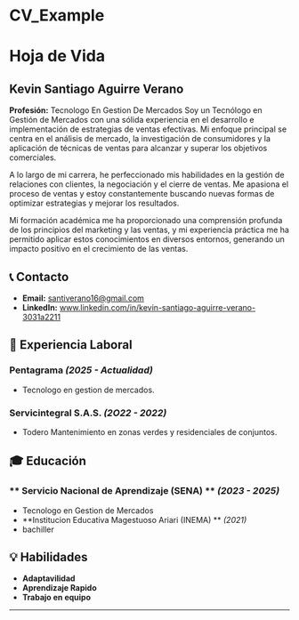 # CV_Example
# Hoja de Vida

## Kevin Santiago Aguirre Verano 
**Profesión:** Tecnologo En Gestion De Mercados 
Soy un Tecnólogo en Gestión de Mercados con una sólida experiencia en el desarrollo e implementación de estrategias de ventas efectivas. Mi enfoque principal se centra en el análisis de mercado, la investigación de consumidores y la aplicación de técnicas de ventas para alcanzar y superar los objetivos comerciales.

A lo largo de mi carrera, he perfeccionado mis habilidades en la gestión de relaciones con clientes, la negociación y el cierre de ventas. Me apasiona el proceso de ventas y estoy constantemente buscando nuevas formas de optimizar estrategias y mejorar los resultados.

Mi formación académica me ha proporcionado una comprensión profunda de los principios del marketing y las ventas, y mi experiencia práctica me ha permitido aplicar estos conocimientos en diversos entornos, generando un impacto positivo en el crecimiento de las ventas.


## 📞 Contacto

- **Email:** [santiverano16@gmail.com](mailto:santiverano16@gmail.com)
- **LinkedIn:** www.linkedin.com/in/kevin-santiago-aguirre-verano-3031a2211

## 🏢 Experiencia Laboral
### **Pentagrama** _(2025 - Actualidad)_
- Tecnologo en gestion de mercados.

### **Servicintegral S.A.S.** _(2O22 - 2022)_
- Todero Mantenimiento en zonas verdes y residenciales de conjuntos.

## 🎓 Educación
### ** Servicio Nacional de Aprendizaje (SENA) ** _(2023 - 2025)_
- Tecnologo en Gestion de Mercados
- **Institucion Educativa Magestuoso Ariari (INEMA) ** _(2021)_
- bachiller

## 💡 Habilidades
- **Adaptavilidad**
- **Aprendizaje Rapido**
- **Trabajo en equipo**

---
